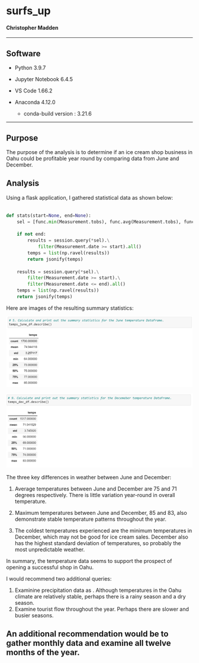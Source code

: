 # surfs_up

#### Christopher Madden

---


## Software

- Python 3.9.7

- Jupyter Notebook 6.4.5

- VS Code 1.66.2

- Anaconda 4.12.0

  -  conda-build version : 3.21.6

---

## Purpose

The purpose of the analysis is to determine if an ice cream shop business in Oahu could be profitable year round by comparing data from June and December.

## Analysis

Using a flask application, I gathered statistical data as shown below:

```python

def stats(start=None, end=None):
    sel = [func.min(Measurement.tobs), func.avg(Measurement.tobs), func.max(Measurement.tobs)]

    if not end:
        results = session.query(*sel).\
            filter(Measurement.date >= start).all()
        temps = list(np.ravel(results))
        return jsonify(temps)

    results = session.query(*sel).\
        filter(Measurement.date >= start).\
        filter(Measurement.date <= end).all()
    temps = list(np.ravel(results))
    return jsonify(temps)

```

Here are images of the resulting summary statistics:

![June Stats](https://github.com/maddenc33/surfs_up/blob/main/analysis/june_stats.png?raw=true)

![December Stats](https://github.com/maddenc33/surfs_up/blob/main/analysis/dec_stats.png?raw=true)

The three key differences in weather between June and December:

  1. Average temperatures between June and December are 75 and 71 degrees respectively.  There is little variation year-round in overall temperature.

  2. Maximum temperatures between June and December, 85 and 83, also demonstrate stable temperature patterns throughout the year.

  3. The coldest temperatures experienced are the minimum temperatures in December, which may not be good for ice cream sales.  December also has the highest standard deviation of temperatures, so probably the most unpredictable weather.

In summary, the temperature data seems to support the prospect of opening a successful shop in Oahu.

I would recommend two additional queries: 
  1. Examinine precipitation data as .  Although temperatures in the Oahu climate are relatively stable, perhaps there is a rainy season and a dry season.
  2. Examine tourist flow throughout the year.  Perhaps there are slower and busier seasons.

An additional recommendation would be to gather monthly data and examine all twelve months of the year.
---

